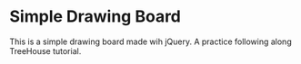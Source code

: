 # Simple Drawing Board 
This is a simple drawing board made wih jQuery. A practice following along TreeHouse tutorial.
